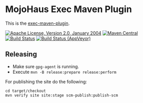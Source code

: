 # MojoHaus Exec Maven Plugin

This is the [exec-maven-plugin](http://www.mojohaus.org/exec-maven-plugin/).
 
[![Apache License, Version 2.0, January 2004](https://img.shields.io/github/license/mojohaus/sql-maven-plugin.svg?label=License)](http://www.apache.org/licenses/)
[![Maven Central](https://img.shields.io/maven-central/v/org.codehaus.mojo/exec-maven-plugin.svg?label=Maven%20Central)](http://search.maven.org/#search%7Cga%7C1%7Cg%3A%22org.codehaus.mojo%22%20a%3A%22exec-maven-plugin%22)
[![Build Status](https://travis-ci.org/mojohaus/exec-maven-plugin.svg?branch=master)](https://travis-ci.org/mojohaus/exec-maven-plugin)
[![Build Status (AppVeyor)](https://ci.appveyor.com/api/projects/status/github/mojohaus/exec-maven-plugin?branch=master&svg=true)](https://ci.appveyor.com/project/khmarbaise/exec-maven-plugin)

## Releasing

* Make sure `gpg-agent` is running.
* Execute `mvn -B release:prepare release:perform`

For publishing the site do the following:

```
cd target/checkout
mvn verify site site:stage scm-publish:publish-scm
```
